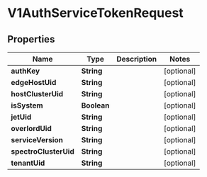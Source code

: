 # V1AuthServiceTokenRequest

## Properties
Name | Type | Description | Notes
------------ | ------------- | ------------- | -------------
**authKey** | **String** |  |  [optional]
**edgeHostUid** | **String** |  |  [optional]
**hostClusterUid** | **String** |  |  [optional]
**isSystem** | **Boolean** |  |  [optional]
**jetUid** | **String** |  |  [optional]
**overlordUid** | **String** |  |  [optional]
**serviceVersion** | **String** |  |  [optional]
**spectroClusterUid** | **String** |  |  [optional]
**tenantUid** | **String** |  |  [optional]
